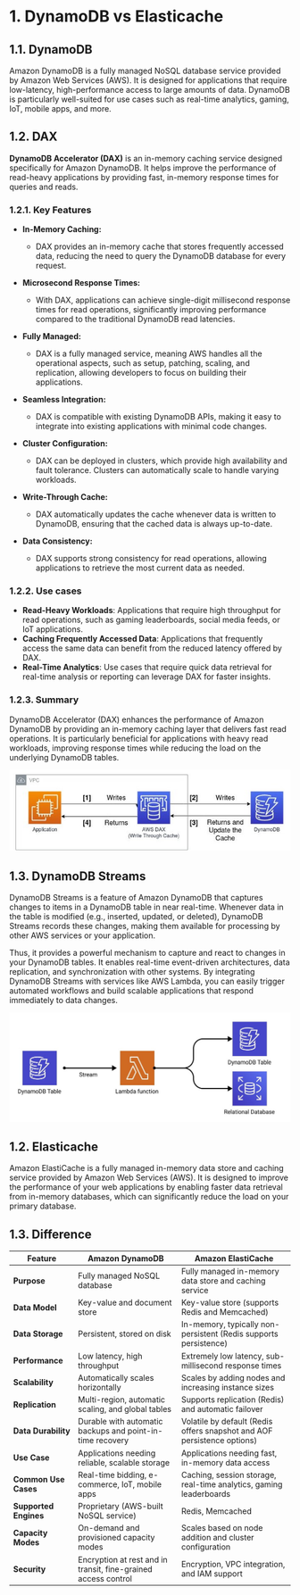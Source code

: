 # 1. DynamoDB vs Elasticache

## 1.1. DynamoDB

Amazon DynamoDB is a fully managed NoSQL database service provided by Amazon Web Services (AWS). It is designed for applications that require low-latency, high-performance access to large amounts of data. DynamoDB is particularly well-suited for use cases such as real-time analytics, gaming, IoT, mobile apps, and more.

## 1.2. DAX

**DynamoDB Accelerator (DAX)** is an in-memory caching service designed specifically for Amazon DynamoDB. It helps improve the performance of read-heavy applications by providing fast, in-memory response times for queries and reads.

### 1.2.1. Key Features

- **In-Memory Caching:**

  - DAX provides an in-memory cache that stores frequently accessed data, reducing the need to query the DynamoDB database for every request.

- **Microsecond Response Times:**

  - With DAX, applications can achieve single-digit millisecond response times for read operations, significantly improving performance compared to the traditional DynamoDB read latencies.

- **Fully Managed:**

  - DAX is a fully managed service, meaning AWS handles all the operational aspects, such as setup, patching, scaling, and replication, allowing developers to focus on building their applications.

- **Seamless Integration:**

  - DAX is compatible with existing DynamoDB APIs, making it easy to integrate into existing applications with minimal code changes.

- **Cluster Configuration:**

  - DAX can be deployed in clusters, which provide high availability and fault tolerance. Clusters can automatically scale to handle varying workloads.

- **Write-Through Cache:**

  - DAX automatically updates the cache whenever data is written to DynamoDB, ensuring that the cached data is always up-to-date.

- **Data Consistency:**
  - DAX supports strong consistency for read operations, allowing applications to retrieve the most current data as needed.

### 1.2.2. Use cases

- **Read-Heavy Workloads**: Applications that require high throughput for read operations, such as gaming leaderboards, social media feeds, or IoT applications.
- **Caching Frequently Accessed Data**: Applications that frequently access the same data can benefit from the reduced latency offered by DAX.
- **Real-Time Analytics**: Use cases that require quick data retrieval for real-time analysis or reporting can leverage DAX for faster insights.

### 1.2.3. Summary

DynamoDB Accelerator (DAX) enhances the performance of Amazon DynamoDB by providing an in-memory caching layer that delivers fast read operations. It is particularly beneficial for applications with heavy read workloads, improving response times while reducing the load on the underlying DynamoDB tables.

![DAX diagram](../imgs/dynamodb-dax.jpg)

## 1.3. DynamoDB Streams

DynamoDB Streams is a feature of Amazon DynamoDB that captures changes to items in a DynamoDB table in near real-time. Whenever data in the table is modified (e.g., inserted, updated, or deleted), DynamoDB Streams records these changes, making them available for processing by other AWS services or your application.

Thus, it provides a powerful mechanism to capture and react to changes in your DynamoDB tables. It enables real-time event-driven architectures, data replication, and synchronization with other systems. By integrating DynamoDB Streams with services like AWS Lambda, you can easily trigger automated workflows and build scalable applications that respond immediately to data changes.

![DynamoDB Streams](../imgs/dynamodb-streams.jpg)

## 1.2. Elasticache

Amazon ElastiCache is a fully managed in-memory data store and caching service provided by Amazon Web Services (AWS). It is designed to improve the performance of your web applications by enabling faster data retrieval from in-memory databases, which can significantly reduce the load on your primary database.

## 1.3. Difference

| **Feature**           | **Amazon DynamoDB**                                            | **Amazon ElastiCache**                                                  |
| --------------------- | -------------------------------------------------------------- | ----------------------------------------------------------------------- |
| **Purpose**           | Fully managed NoSQL database                                   | Fully managed in-memory data store and caching service                  |
| **Data Model**        | Key-value and document store                                   | Key-value store (supports Redis and Memcached)                          |
| **Data Storage**      | Persistent, stored on disk                                     | In-memory, typically non-persistent (Redis supports persistence)        |
| **Performance**       | Low latency, high throughput                                   | Extremely low latency, sub-millisecond response times                   |
| **Scalability**       | Automatically scales horizontally                              | Scales by adding nodes and increasing instance sizes                    |
| **Replication**       | Multi-region, automatic scaling, and global tables             | Supports replication (Redis) and automatic failover                     |
| **Data Durability**   | Durable with automatic backups and point-in-time recovery      | Volatile by default (Redis offers snapshot and AOF persistence options) |
| **Use Case**          | Applications needing reliable, scalable storage                | Applications needing fast, in-memory data access                        |
| **Common Use Cases**  | Real-time bidding, e-commerce, IoT, mobile apps                | Caching, session storage, real-time analytics, gaming leaderboards      |
| **Supported Engines** | Proprietary (AWS-built NoSQL service)                          | Redis, Memcached                                                        |
| **Capacity Modes**    | On-demand and provisioned capacity modes                       | Scales based on node addition and cluster configuration                 |
| **Security**          | Encryption at rest and in transit, fine-grained access control | Encryption, VPC integration, and IAM support                            |

